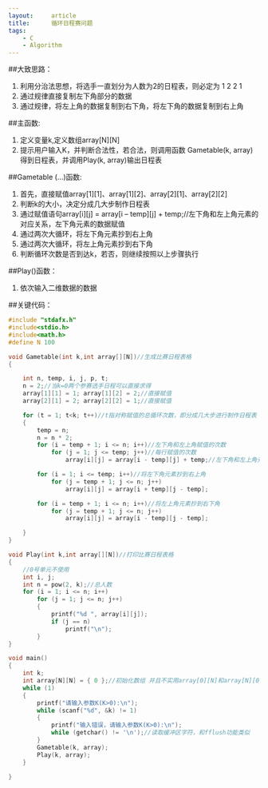 ```yaml
---
layout:     article
title:      循环日程赛问题
tags:
    - C
    - Algorithm
---
```


##大致思路：

 1. 利用分治法思想，将选手一直划分为人数为2的日程表，则必定为 
 1 2 
 2 1
 2. 通过规律直接复制左下角部分的数据
 3. 通过规律，将左上角的数据复制到右下角，将左下角的数据复制到右上角

##主函数:

 1. 定义变量k,定义数组array[N][N]
 2. 提示用户输入K，并判断合法性，若合法，则调用函数 Gametable(k, array)得到日程表，并调用Play(k,
    array)输出日程表

##Gametable (…)函数:

 1. 首先，直接赋值array[1][1]、array[1][2]、array[2][1]、array[2][2]
 2. 判断k的大小，决定分成几大步制作日程表
 3. 通过赋值语句array[i][j] = array[i – temp][j] +
    temp;//左下角和左上角元素的对应关系，左下角元素的数据赋值
 4. 通过两次大循环，将左下角元素抄到右上角
 5. 通过两次大循环，将左上角元素抄到右下角
 6. 判断循环次数是否到达k，若否，则继续按照以上步骤执行

##Play()函数：

 1. 依次输入二维数据的数据

##关键代码：

```c
#include "stdafx.h"
#include<stdio.h>
#include<math.h>
#define N 100

void Gametable(int k,int array[][N])//生成比赛日程表格
{

    int n, temp, i, j, p, t;
    n = 2;//当k=0两个参赛选手日程可以直接求得
    array[1][1] = 1; array[1][2] = 2;//直接赋值
    array[2][1] = 2; array[2][2] = 1;//直接赋值

    for (t = 1; t<k; t++)//t指对称赋值的总循环次数，即分成几大步进行制作日程表
    {
        temp = n;
        n = n * 2;
        for (i = temp + 1; i <= n; i++)//左下角和左上角赋值的次数
            for (j = 1; j <= temp; j++)//每行赋值的次数
                array[i][j] = array[i - temp][j] + temp;//左下角和左上角元素的对应关系

        for (i = 1; i <= temp; i++)//将左下角元素抄到右上角
            for (j = temp + 1; j <= n; j++)
                array[i][j] = array[i + temp][j - temp];

        for (i = temp + 1; i <= n; i++)//将左上角元素抄到右下角
            for (j = temp + 1; j <= n; j++)
                array[i][j] = array[i - temp][j - temp];

    }
}

void Play(int k,int array[][N])//打印比赛日程表格
{
    //0号单元不使用
    int i, j;
    int n = pow(2, k);//总人数
    for (i = 1; i <= n; i++)
        for (j = 1; j <= n; j++)
        {
            printf("%d ", array[i][j]);
            if (j == n)
                printf("\n");
        }
}
```


```c
void main()
{
    int k;
    int array[N][N] = { 0 };//初始化数组 并且不实用array[0][N]和array[N][0]这些元素
    while (1)
    {
        printf("请输入参数K(K>0):\n");
        while (scanf("%d", &k) != 1)
        {
            printf("输入错误，请输入参数K(K>0):\n");
            while (getchar() != '\n');//读取缓冲区字符，和fflush功能类似
        }
        Gametable(k, array);
        Play(k, array);
    }

}
```